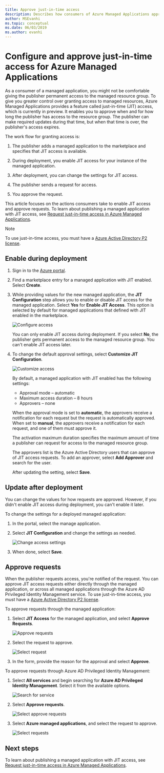 ```yaml
---
title: Approve just-in-time access
description: Describes how consumers of Azure Managed Applications approve requests for just-in-time access to a managed application.
author: MSEvanhi
ms.topic: conceptual
ms.date: 06/03/2019
ms.author: evanhi
---
```

# Configure and approve just-in-time access for Azure Managed Applications

As a consumer of a managed application, you might not be comfortable giving the publisher permanent access to the managed resource group. To give you greater control over granting access to managed resources, Azure Managed Applications provides a feature called just-in-time (JIT) access, which is currently in preview. It enables you to approve when and for how long the publisher has access to the resource group. The publisher can make required updates during that time, but when that time is over, the publisher's access expires.

The work flow for granting access is:

1. The publisher adds a managed application to the marketplace and specifies that JIT access is available.

1. During deployment, you enable JIT access for your instance of the managed application.

1. After deployment, you can change the settings for JIT access.

1. The publisher sends a request for access.

1. You approve the request.

This article focuses on the actions consumers take to enable JIT access and approve requests. To learn about publishing a managed application with JIT access, see [Request just-in-time access in Azure Managed Applications](request-just-in-time-access.md).

> [!NOTE]
> To use just-in-time access, you must have a [Azure Active Directory P2 license](../../active-directory/privileged-identity-management/subscription-requirements.md).

## Enable during deployment

1. Sign in to the [Azure portal](https://portal.azure.com).

1. Find a marketplace entry for a managed application with JIT enabled. Select **Create**.

1. While providing values for the new managed application, the **JIT Configuration** step allows you to enable or disable JIT access for the managed application. Select **Yes** for **Enable JIT Access**. This option is selected by default for managed applications that defined with JIT enabled in the marketplace.

   ![Configure access](./media/approve-just-in-time-access/configure-jit-access.png)

   You can only enable JIT access during deployment. If you select **No**, the publisher gets permanent access to the managed resource group. You can't enable JIT access later.

1. To change the default approval settings, select **Customize JIT Configuration**.

   ![Customize access](./media/approve-just-in-time-access/customize-jit-access.png)

   By default, a managed application with JIT enabled has the following settings:

   * Approval mode – automatic
   * Maximum access duration – 8 hours
   * Approvers – none

   When the approval mode is set to **automatic**, the approvers receive a notification for each request but the request is automatically approved. When set to **manual**, the approvers receive a notification for each request, and one of them must approve it.

   The activation maximum duration specifies the maximum amount of time a publisher can request for access to the managed resource group.

   The approvers list is the Azure Active Directory users that can approve of JIT access requests. To add an approver, select **Add Approver** and search for the user.

   After updating the setting, select **Save**.

## Update after deployment

You can change the values for how requests are approved. However, if you didn't enable JIT access during deployment, you can't enable it later.

To change the settings for a deployed managed application:

1. In the portal, select the manage application.

1. Select **JIT Configuration** and change the settings as needed.

   ![Change access settings](./media/approve-just-in-time-access/change-settings.png)

1. When done, select **Save**.

## Approve requests

When the publisher requests access, you're notified of the request. You can approve JIT access requests either directly through the managed application, or across all managed applications through the Azure AD Privileged Identity Management service. To use just-in-time access, you must have a [Azure Active Directory P2 license](../../active-directory/privileged-identity-management/subscription-requirements.md).

To approve requests through the managed application:

1. Select **JIT Access** for the managed application, and select **Approve Requests**.

   ![Approve requests](./media/approve-just-in-time-access/approve-requests.png)
 
1. Select the request to approve.

   ![Select request](./media/approve-just-in-time-access/select-request.png)

1. In the form, provide the reason for the approval and select **Approve**.

To approve requests through Azure AD Privileged Identity Management:

1. Select **All services** and begin searching for **Azure AD Privileged Identity Management**. Select it from the available options.

   ![Search for service](./media/approve-just-in-time-access/search.png)

1. Select **Approve requests**.

   ![Select approve requests](./media/approve-just-in-time-access/select-approve-requests.png)

1. Select **Azure managed applications**, and select the request to approve.

   ![Select requests](./media/approve-just-in-time-access/view-requests.png)

## Next steps

To learn about publishing a managed application with JIT access, see [Request just-in-time access in Azure Managed Applications](request-just-in-time-access.md).
